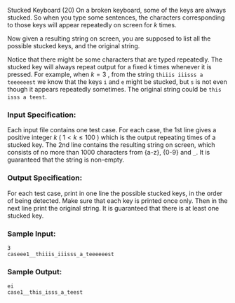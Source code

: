 Stucked Keyboard (20)
On a broken keyboard, some of the keys are always stucked. So when you type
some sentences, the characters corresponding to those keys will appear
repeatedly on screen for $k$ times.

Now given a resulting string on screen, you are supposed to list all the
possible stucked keys, and the original string.

Notice that there might be some characters that are typed repeatedly. The
stucked key will always repeat output for a fixed $k$ times whenever it is
pressed. For example, when $k = 3$ , from the string `thiiis iiisss a
teeeeeest` we know that the keys `i` and `e` might be stucked, but `s` is not
even though it appears repeatedly sometimes. The original string could be
`this isss a teest`.

### Input Specification:

Each input file contains one test case. For each case, the 1st line gives a
positive integer $k$ ( $1 < k \le 100$ ) which is the output repeating times
of a stucked key. The 2nd line contains the resulting string on screen, which
consists of no more than 1000 characters from {a-z}, {0-9} and `_`. It is
guaranteed that the string is non-empty.

### Output Specification:

For each test case, print in one line the possible stucked keys, in the order
of being detected. Make sure that each key is printed once only. Then in the
next line print the original string. It is guaranteed that there is at least
one stucked key.

### Sample Input:

    
    
    3
    caseee1__thiiis_iiisss_a_teeeeeest
    

### Sample Output:

    
    
    ei
    case1__this_isss_a_teest
    


